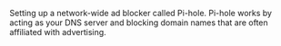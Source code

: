 Setting up a network-wide ad blocker called Pi-hole. Pi-hole works by acting as your DNS server and blocking domain names that are often affiliated with advertising.